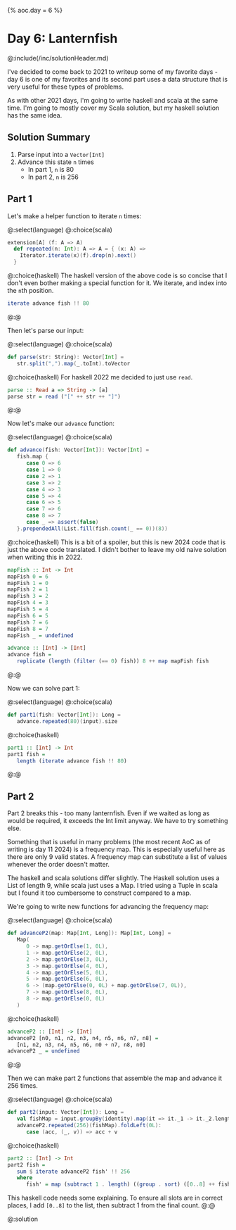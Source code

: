 {%
aoc.day = 6
%}

# Day 6: Lanternfish

@:include(/inc/solutionHeader.md)

I've decided to come back to 2021 to writeup some of my favorite days - day 6 is one of my favorites and
its second part uses a data structure that is very useful for these types of problems.

As with other 2021 days, I'm going to write haskell and scala at the same time. I'm going to mostly
cover my Scala solution, but my haskell solution has the same idea.

## Solution Summary

1. Parse input into a `Vector[Int]`
2. Advance this state `n` times
    * In part 1, `n` is 80
    * In part 2, `n` is 256

## Part 1

Let's make a helper function to iterate `n` times:

@:select(language)
@:choice(scala)
```scala 3
extension[A] (f: A => A)
  def repeated(n: Int): A => A = { (x: A) =>
    Iterator.iterate(x)(f).drop(n).next()
  }
```
@:choice(haskell)
The haskell version of the above code is so concise that I don't even bother making a special function for it.
We iterate, and index into the `n`th position. 
```haskell
iterate advance fish !! 80
```

@:@

Then let's parse our input:

@:select(language)
@:choice(scala)
```scala 3
def parse(str: String): Vector[Int] =
   str.split(",").map(_.toInt).toVector
```
@:choice(haskell)
For haskell 2022 me decided to just use `read`.
```haskell
parse :: Read a => String -> [a]
parse str = read ("[" ++ str ++ "]")
```
@:@

Now let's make our `advance` function:

@:select(language)
@:choice(scala)
```scala 3
def advance(fish: Vector[Int]): Vector[Int] =
   fish.map {
      case 0 => 6
      case 1 => 0
      case 2 => 1
      case 3 => 2
      case 4 => 3
      case 5 => 4
      case 6 => 5
      case 7 => 6
      case 8 => 7
      case _ => assert(false)
   }.prependedAll(List.fill(fish.count(_ == 0))(8))
```
@:choice(haskell)
This is a bit of a spoiler, but this is new 2024 code that is just the above code translated.
I didn't bother to leave my old naive solution when writing this in 2022.
```haskell
mapFish :: Int -> Int
mapFish 0 = 6
mapFish 1 = 0
mapFish 2 = 1
mapFish 3 = 2
mapFish 4 = 3
mapFish 5 = 4
mapFish 6 = 5
mapFish 7 = 6
mapFish 8 = 7
mapFish _ = undefined

advance :: [Int] -> [Int]
advance fish =
   replicate (length (filter (== 0) fish)) 8 ++ map mapFish fish
```
@:@

Now we can solve part 1:

@:select(language)
@:choice(scala)
```scala 3
def part1(fish: Vector[Int]): Long =
   advance.repeated(80)(input).size
```
@:choice(haskell)
```haskell
part1 :: [Int] -> Int
part1 fish =
   length (iterate advance fish !! 80)
```
@:@

## Part 2

Part 2 breaks this - too many lanternfish. Even if we waited as long as would be required, 
it exceeds the Int limit anyway. We have to try something else.

Something that is useful in many problems (the most recent AoC as of writing is day 11 2024) is a
frequency map. This is especially useful here as there are only 9 valid states. A frequency map can substitute
a list of values whenever the order doesn't matter. 

The haskell and scala solutions differ slightly. The Haskell solution uses a List of length 9, while
scala just uses a Map. I tried using a Tuple in scala but I found it too cumbersome to construct compared to a map.

We're going to write new functions for advancing the frequency map:

@:select(language)
@:choice(scala)
```scala 3
def advanceP2(map: Map[Int, Long]): Map[Int, Long] =
   Map(
      0 -> map.getOrElse(1, 0L),
      1 -> map.getOrElse(2, 0L),
      2 -> map.getOrElse(3, 0L),
      3 -> map.getOrElse(4, 0L),
      4 -> map.getOrElse(5, 0L),
      5 -> map.getOrElse(6, 0L),
      6 -> (map.getOrElse(0, 0L) + map.getOrElse(7, 0L)),
      7 -> map.getOrElse(8, 0L),
      8 -> map.getOrElse(0, 0L)
   )
```
@:choice(haskell)
```haskell
advanceP2 :: [Int] -> [Int]
advanceP2 [n0, n1, n2, n3, n4, n5, n6, n7, n8] =
   [n1, n2, n3, n4, n5, n6, n0 + n7, n8, n0]
advanceP2 _ = undefined
```
@:@

Then we can make part 2 functions that assemble the map and advance it 256 times.

@:select(language)
@:choice(scala)
```scala 3
def part2(input: Vector[Int]): Long =
   val fishMap = input.groupBy(identity).map(it => it._1 -> it._2.length.toLong)
   advanceP2.repeated(256)(fishMap).foldLeft(0L):
      case (acc, (_, v)) => acc + v
```
@:choice(haskell)
```haskell
part2 :: [Int] -> Int
part2 fish =
   sum $ iterate advanceP2 fish' !! 256
   where
      fish' = map (subtract 1 . length) ((group . sort) ([0..8] ++ fish))
```
This haskell code needs some explaining. To ensure all slots are in correct places, I add `[0..8]` to the list, then
subtract 1 from the final count.
@:@

@:solution